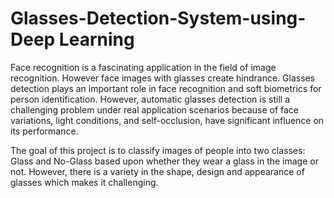 # Glasses-Detection-System-using-Deep Learning

Face recognition is a fascinating application in the field of image recognition. However face images with glasses create hindrance. Glasses detection plays an important role in face recognition and soft biometrics for person identification. However, automatic glasses detection is still a challenging problem under real application scenarios because of face variations, light conditions, and self-occlusion, have significant influence on its performance. 

The goal of this project is to classify images of people into two classes: Glass and No-Glass based upon whether they wear a glass in the image or not. However, there is a variety in the shape, design and appearance of glasses which makes it challenging.


  
 
 
